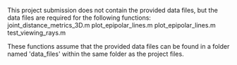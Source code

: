 This project submission does not contain the provided data files, but the data files are required for the following functions:
joint_distance_metrics_3D.m
plot_epipolar_lines.m
plot_epipolar_lines.m
test_viewing_rays.m

These functions assume that the provided data files can be found in a folder named 'data_files' within the same folder as the project files. 